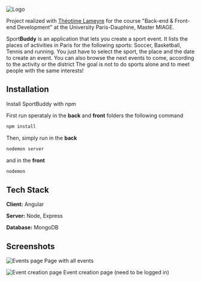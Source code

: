 ![Logo](https://drive.google.com/uc?export=view&id=1vsCrFKq5UVCPld5ey6kDT2e01is_Tuhf)

Project realized with [Théotime Lameyre](https://github.com/tlameyre) for the course "Back-end & Front-end Development" at the University Paris-Dauphine, Master MIAGE. 

Sport**Buddy** is an application that lets you create a sport event. It lists the places of activities in Paris for the following sports: Soccer, Basketball, Tennis and running. You just have to select the sport, the place and the date to create an event. You can also browse the next events to come, according to the activity or the district
The goal is not to do sports alone and to meet people with the same interests! 


## Installation

Install SportBuddy with npm

First run sperataly in the **back** and **front** folders the following command
```bash
npm install
```
Then, simply run in the **back**
```bash
nodemon server
```
and in the **front**
```bash
nodemon
```

## Tech Stack

**Client:** Angular

**Server:** Node, Express

**Database:** MongoDB

## Screenshots

![Events page](https://drive.google.com/uc?export=view&id=1RGs1iSw3k8pFmCcPUczlNh86RICY7D30)
 Page with all events

![Event creation page](https://drive.google.com/uc?export=view&id=1urLubZ1E8CBBDX5GPHN1bAJyWebo9CzH)
Event creation page (need to be logged in)
